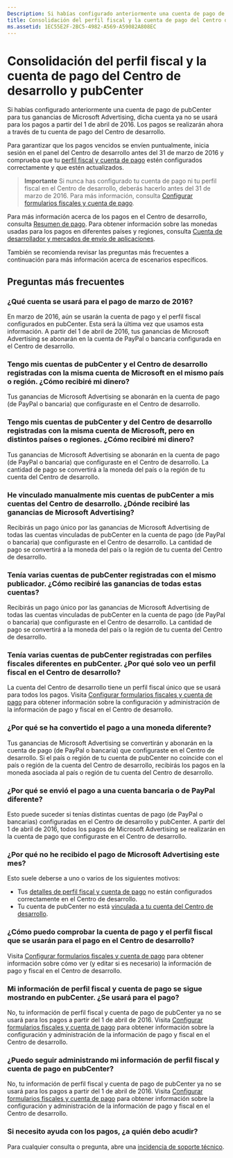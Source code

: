 ```yaml
---
Description: Si habías configurado anteriormente una cuenta de pago de pubCenter para tus ganancias de Microsoft Advertising, dicha cuenta ya no se usará para los pagos a partir del 1 de abril de 2016. Los pagos se realizarán ahora a través de tu cuenta de pago del Centro de desarrollo.
title: Consolidación del perfil fiscal y la cuenta de pago del Centro de desarrollo y pubCenter
ms.assetid: 1EC55E2F-2BC5-4982-A569-A59082A808EC
---
```


# Consolidación del perfil fiscal y la cuenta de pago del Centro de desarrollo y pubCenter


Si habías configurado anteriormente una cuenta de pago de pubCenter para tus ganancias de Microsoft Advertising, dicha cuenta ya no se usará para los pagos a partir del 1 de abril de 2016. Los pagos se realizarán ahora a través de tu cuenta de pago del Centro de desarrollo.

Para garantizar que los pagos vencidos se envíen puntualmente, inicia sesión en el panel del Centro de desarrollo antes del 31 de marzo de 2016 y comprueba que tu [perfil fiscal y cuenta de pago](setting-up-your-payout-account-and-tax-forms.md) estén configurados correctamente y que estén actualizados.

> **Importante**  Si nunca has configurado tu cuenta de pago ni tu perfil fiscal en el Centro de desarrollo, deberás hacerlo antes del 31 de marzo de 2016. Para más información, consulta [Configurar formularios fiscales y cuenta de pago](setting-up-your-payout-account-and-tax-forms.md).

Para más información acerca de los pagos en el Centro de desarrollo, consulta [Resumen de pago](payout-summary.md). Para obtener información sobre las monedas usadas para los pagos en diferentes países y regiones, consulta [Cuenta de desarrollador y mercados de envío de aplicaciones](account-types-locations-and-fees.md#account_markets).

También se recomienda revisar las preguntas más frecuentes a continuación para más información acerca de escenarios específicos.

## Preguntas más frecuentes


### ¿Qué cuenta se usará para el pago de marzo de 2016?

En marzo de 2016, aún se usarán la cuenta de pago y el perfil fiscal configurados en pubCenter. Esta será la última vez que usamos esta información. A partir del 1 de abril de 2016, tus ganancias de Microsoft Advertising se abonarán en la cuenta de PayPal o bancaria configurada en el Centro de desarrollo.

### Tengo mis cuentas de pubCenter y el Centro de desarrollo registradas con la misma cuenta de Microsoft en el mismo país o región. ¿Cómo recibiré mi dinero?

Tus ganancias de Microsoft Advertising se abonarán en la cuenta de pago (de PayPal o bancaria) que configuraste en el Centro de desarrollo.

### Tengo mis cuentas de pubCenter y del Centro de desarrollo registradas con la misma cuenta de Microsoft, pero en distintos países o regiones. ¿Cómo recibiré mi dinero?

Tus ganancias de Microsoft Advertising se abonarán en la cuenta de pago (de PayPal o bancaria) que configuraste en el Centro de desarrollo. La cantidad de pago se convertirá a la moneda del país o la región de tu cuenta del Centro de desarrollo.

### He vinculado manualmente mis cuentas de pubCenter a mis cuentas del Centro de desarrollo. ¿Dónde recibiré las ganancias de Microsoft Advertising?

Recibirás un pago único por las ganancias de Microsoft Advertising de todas las cuentas vinculadas de pubCenter en la cuenta de pago (de PayPal o bancaria) que configuraste en el Centro de desarrollo. La cantidad de pago se convertirá a la moneda del país o la región de tu cuenta del Centro de desarrollo.

### Tenía varias cuentas de pubCenter registradas con el mismo publicador. ¿Cómo recibiré las ganancias de todas estas cuentas?

Recibirás un pago único por las ganancias de Microsoft Advertising de todas las cuentas vinculadas de pubCenter en la cuenta de pago (de PayPal o bancaria) que configuraste en el Centro de desarrollo. La cantidad de pago se convertirá a la moneda del país o la región de tu cuenta del Centro de desarrollo.

### Tenía varias cuentas de pubCenter registradas con perfiles fiscales diferentes en pubCenter. ¿Por qué solo veo un perfil fiscal en el Centro de desarrollo?

La cuenta del Centro de desarrollo tiene un perfil fiscal único que se usará para todos los pagos. Visita [Configurar formularios fiscales y cuenta de pago](setting-up-your-payout-account-and-tax-forms.md) para obtener información sobre la configuración y administración de la información de pago y fiscal en el Centro de desarrollo.

### ¿Por qué se ha convertido el pago a una moneda diferente?

Tus ganancias de Microsoft Advertising se convertirán y abonarán en la cuenta de pago (de PayPal o bancaria) que configuraste en el Centro de desarrollo. Si el país o región de tu cuenta de pubCenter no coincide con el país o región de la cuenta del Centro de desarrollo, recibirás los pagos en la moneda asociada al país o región de tu cuenta del Centro de desarrollo.

### ¿Por qué se envió el pago a una cuenta bancaria o de PayPal diferente?

Esto puede suceder si tenías distintas cuentas de pago (de PayPal o bancarias) configuradas en el Centro de desarrollo y pubCenter. A partir del 1 de abril de 2016, todos los pagos de Microsoft Advertising se realizarán en la cuenta de pago que configuraste en el Centro de desarrollo.

### ¿Por qué no he recibido el pago de Microsoft Advertising este mes?

Esto suele deberse a uno o varios de los siguientes motivos:

-   Tus [detalles de perfil fiscal y cuenta de pago](setting-up-your-payout-account-and-tax-forms.md) no están configurados correctamente en el Centro de desarrollo.
-   Tu cuenta de pubCenter no está [vinculada a tu cuenta del Centro de desarrollo](pubcenter-dev-center-integration.md).

### ¿Cómo puedo comprobar la cuenta de pago y el perfil fiscal que se usarán para el pago en el Centro de desarrollo?

Visita [Configurar formularios fiscales y cuenta de pago](setting-up-your-payout-account-and-tax-forms.md) para obtener información sobre cómo ver (y editar si es necesario) la información de pago y fiscal en el Centro de desarrollo.

### Mi información de perfil fiscal y cuenta de pago se sigue mostrando en pubCenter. ¿Se usará para el pago?

No, tu información de perfil fiscal y cuenta de pago de pubCenter ya no se usará para los pagos a partir del 1 de abril de 2016. Visita [Configurar formularios fiscales y cuenta de pago](setting-up-your-payout-account-and-tax-forms.md) para obtener información sobre la configuración y administración de la información de pago y fiscal en el Centro de desarrollo.

### ¿Puedo seguir administrando mi información de perfil fiscal y cuenta de pago en pubCenter?

No, tu información de perfil fiscal y cuenta de pago de pubCenter ya no se usará para los pagos a partir del 1 de abril de 2016. Visita [Configurar formularios fiscales y cuenta de pago](setting-up-your-payout-account-and-tax-forms.md) para obtener información sobre la configuración y administración de la información de pago y fiscal en el Centro de desarrollo.

### Si necesito ayuda con los pagos, ¿a quién debo acudir?

Para cualquier consulta o pregunta, abre una [incidencia de soporte técnico](http://go.microsoft.com/fwlink/p/?LinkId=733342).

 

 






<!--HONumber=Mar16_HO1-->


